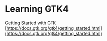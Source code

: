 # Learning GTK4

Getting Started with GTK  
[https://docs.gtk.org/gtk4/getting_started.html](https://docs.gtk.org/gtk4/getting_started.html)
